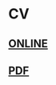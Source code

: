 # CV

## [ONLINE](https://alexandrewa.github.io/cv/)
## [PDF](https://nbviewer.jupyter.org/github/alexandrewa/cv/blob/master/Alexandre_Wauthier_CV.pdf)
